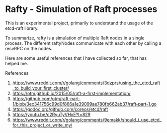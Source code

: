 # Rafty - Simulation of Raft processes 

This is an experimental project, primarily to understand the usage of the etcd-raft library. 

To summarize, rafty is a simulation of multiple Raft nodes in a single process. The different raftyNodes communicate with each other by calling a recvRPC on the nodes.  

Here are some useful references that I have collected so far, that has helped me.

References
1) https://www.reddit.com/r/golang/comments/3dzprs/using_the_etcd_raft_to_build_your_first_cluster/
2) https://otm.github.io/2015/05/raft-a-first-implementation/
3) https://github.com/otm/raft-part-1/blob/3ec341756c99d0f866a1e39099ae780fb662ab37/raft-part-1.go
4) https://godoc.org/github.com/coreos/etcd/raft
5) https://youtu.be/c2RyuTyVHxE?t=829
6) https://www.reddit.com/r/golang/comments/9emakk/should_i_use_etcd_for_this_project_or_write_my/
